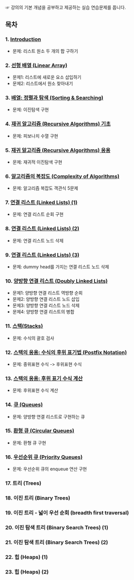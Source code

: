 ☞ 강의의 기본 개념을 공부하고 제공하는 실습 연습문제를 풉니다.




## 목차
### 1. [Introduction](https://github.com/park4264/DataStructures-Algorithms/blob/main/Programming%20Lecture/01.%20Introduction.md) 
  - 문제: 리스트 원소 두 개의 합 구하기
### 2. [선형 배열 (Linear Array)](https://github.com/park4264/DataStructures-Algorithms/blob/main/Programming%20Lecture/02.%20%EC%84%A0%ED%98%95%20%EB%B0%B0%EC%97%B4%20(Linear%20Array).md)
  - 문제1: 리스트에 새로운 요소 삽입하기
  - 문제2: 리스트에서 원소 찾아내기
### 3. [배열: 정렬과 탐색 (Sorting & Searching)](https://github.com/park4264/DataStructures-Algorithms/blob/main/Programming%20Lecture/03.%20%EB%B0%B0%EC%97%B4:%20%EC%A0%95%EB%A0%AC%EA%B3%BC%20%ED%83%90%EC%83%89%20(Sorting%20%26%20Searching).md)
  - 문제: 이진탐색 구현
### 4. [재귀 알고리즘 (Recursive Algorithms) 기초](https://github.com/park4264/DataStructures-Algorithms/blob/main/Programming%20Lecture/04.%20%EC%9E%AC%EA%B7%80%20%EC%95%8C%EA%B3%A0%EB%A6%AC%EC%A6%98(Recursive%20Algorithms)%20%EA%B8%B0%EC%B4%88.md)
  - 문제: 피보나치 수열 구현
### 5. [재귀 알고리즘 (Recursive Algorithms) 응용](https://github.com/park4264/DataStructures-Algorithms/blob/main/Programming%20Lecture/05.%20%EC%9E%AC%EA%B7%80%20%EC%95%8C%EA%B3%A0%EB%A6%AC%EC%A6%98(Recursive%20Algorithms)%20%EC%9D%91%EC%9A%A9.md)
  - 문제: 재귀적 이진탐색 구현
### 6. [알고리즘의 복잡도 (Complexity of Algorithms)](https://github.com/park4264/DataStructures-Algorithms/blob/main/Programming%20Lecture/06.%20%EC%95%8C%EA%B3%A0%EB%A6%AC%EC%A6%98%EC%9D%98%20%EB%B3%B5%EC%9E%A1%EB%8F%84(Complexity%20of%20Algorithms).md)
  - 문제: 알고리즘 복잡도 객관식 5문제
### 7. [연결 리스트 (Linked Lists) (1)](https://github.com/park4264/DataStructures-Algorithms/blob/main/Programming%20Lecture/07.%20%EC%97%B0%EA%B2%B0%20%EB%A6%AC%EC%8A%A4%ED%8A%B8(Linked%20Lists)%20(1).md)
  - 문제: 연결 리스트 순회 구현
### 8. [연결 리스트 (Linked Lists) (2)](https://github.com/park4264/DataStructures-Algorithms/blob/main/Programming%20Lecture/08.%20%EC%97%B0%EA%B2%B0%20%EB%A6%AC%EC%8A%A4%ED%8A%B8(Linked%20Lists)%20(2).md)
  - 문제: 연결 리스트 노드 삭제
### 9. [연결 리스트 (Linked Lists) (3)](https://github.com/park4264/DataStructures-Algorithms/blob/main/Programming%20Lecture/09.%20%EC%97%B0%EA%B2%B0%20%EB%A6%AC%EC%8A%A4%ED%8A%B8(Linked%20Lists)%20(3).md)
  - 문제: dummy head를 가지는 연결 리스트 노드 삭제
### 10. [양방향 연결 리스트 (Doubly Linked Lists)](https://github.com/park4264/DataStructures-Algorithms/blob/main/Programming%20Lecture/10.%20%EC%96%91%EB%B0%A9%ED%96%A5%20%EC%97%B0%EA%B2%B0%20%EB%A6%AC%EC%8A%A4%ED%8A%B8(Doubly%20Linked%20Lists).md)
  - 문제1: 양방향 연결 리스트 역방향 순회 
  - 문제2: 양방향 연결 리스트 노드 삽입
  - 문제3: 양방향 연결 리스트 노드 삭제
  - 문제4: 양방향 연결 리스트의 병합
### 11. [스택(Stacks)](https://github.com/park4264/DataStructures-Algorithms/blob/main/Programming%20Lecture/11.%20%EC%8A%A4%ED%83%9D(Stacks).md)
  - 문제: 수식의 괄호 검사
### 12. [스택의 응용: 수식의 후위 표기법 (Postfix Notation)](https://github.com/park4264/DataStructures-Algorithms/blob/main/Programming%20Lecture/12.%20%EC%8A%A4%ED%83%9D%EC%9D%98%20%EC%9D%91%EC%9A%A9:%20%EC%88%98%EC%8B%9D%EC%9D%98%20%ED%9B%84%EC%9C%84%20%ED%91%9C%EA%B8%B0%EB%B2%95%20(Postfix%20Notation).md)
  - 문제: 중위표현 수식 -> 후위표현 수식
### 13. [스택의 응용: 후위 표기 수식 계산](https://github.com/park4264/DataStructures-Algorithms/blob/main/Programming%20Lecture/13.%20%EC%8A%A4%ED%83%9D%EC%9D%98%20%EC%9D%91%EC%9A%A9:%20%ED%9B%84%EC%9C%84%20%ED%91%9C%EA%B8%B0%20%EC%88%98%EC%8B%9D%20%EA%B3%84%EC%82%B0.md)
  - 문제: 후위표현 수식 계산
### 14. [큐 (Queues)](https://github.com/park4264/DataStructures-Algorithms/blob/main/Programming%20Lecture/14.%20%ED%81%90(Queues).md)
  - 문제: 양방향 연결 리스트로 구현하는 큐
### 15. [환형 큐 (Circular Queues)](https://github.com/park4264/DataStructures-Algorithms/blob/main/Programming%20Lecture/15.%20%ED%99%98%ED%98%95%20%ED%81%90(Circular%20Queues).md)
  - 문제: 환형 큐 구현
### 16. [우선순위 큐 (Priority Queues)](https://github.com/park4264/DataStructures-Algorithms/blob/main/Programming%20Lecture/16.%20%EC%9A%B0%EC%84%A0%EC%88%9C%EC%9C%84%20%ED%81%90(Priority%20Queues).md)
  - 문제: 우선순위 큐의 enqueue 연산 구현
### 17. 트리 (Trees)
### 18. 이진 트리 (Binary Trees)
### 19. 이진 트리 - 넓이 우선 순회 (breadth first traversal)
### 20. 이진 탐색 트리 (Binary Search Trees) (1)
### 21. 이진 탐색 트리 (Binary Search Trees) (2)
### 22. 힙 (Heaps) (1)
### 23. 힙 (Heaps) (2)
